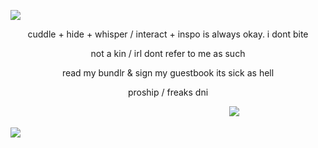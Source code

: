 ![](https://i.postimg.cc/NMvSPGQd/Untitled330-20240228232023.png)

<p align="center">cuddle + hide + whisper / interact + inspo is always okay. i dont bite</p>

<p align="center">not a kin / irl dont refer to me as such</p>

<p align="center">read my bundlr & sign my guestbook its sick as hell </p>

<p align="center">proship / freaks dni </p>

　　　　　　　　　　　　　　　　　　　　　　　　　![](https://64.media.tumblr.com/31019cec5fda099519c3e6829ff253d2/5fed3d4ee40f3b6a-fd/s1280x1920/931dde43aeaa5dc0c847e465c050c8fa259b9d74.gifv)

![](https://i.postimg.cc/cC2QXCSH/Untitled330-20240228232027.png)
